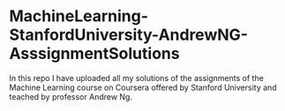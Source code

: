 # MachineLearning-StanfordUniversity-AndrewNG-AsssignmentSolutions
In this repo I have uploaded all my solutions of the assignments of the Machine Learning course on Coursera offered by Stanford University and teached by professor Andrew Ng.
